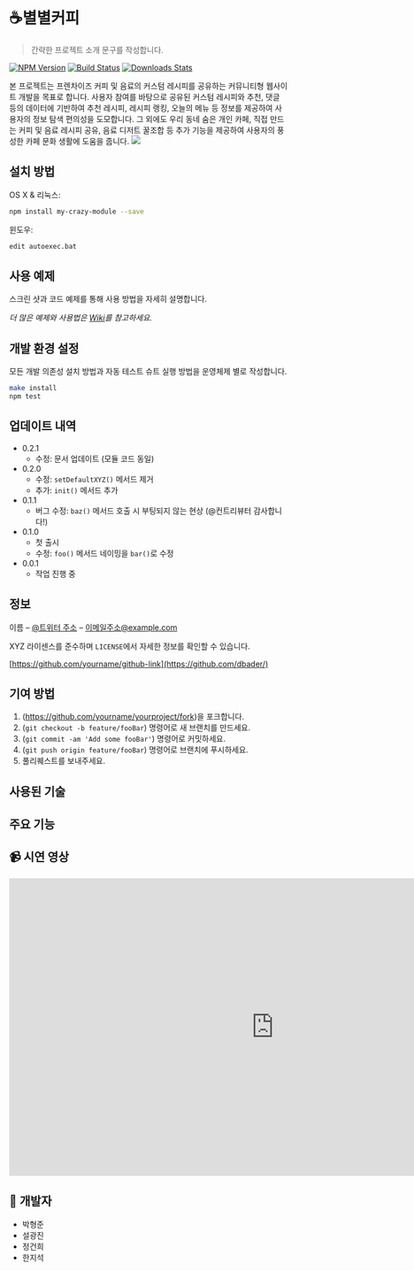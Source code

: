 # ☕별별커피
> 간략한 프로젝트 소개 문구를 작성합니다.

[![NPM Version][npm-image]][npm-url]
[![Build Status][travis-image]][travis-url]
[![Downloads Stats][npm-downloads]][npm-url]

본 프로젝트는 프렌차이즈 커피 및 음료의 커스텀 레시피를 공유하는 커뮤니티형 웹사이트 개발을 목표로 합니다. 
사용자 참여를 바탕으로 공유된 커스텀 레시피와 추천, 댓글 등의 데이터에 기반하여 추천 레시피, 레시피 랭킹, 오늘의 메뉴 등 정보를 제공하여 사용자의 정보 탐색 편의성을 도모합니다. 그 외에도 우리 동네 숨은 개인 카페, 직접 만드는 커피 및 음료 레시피 공유, 음료 디저트 꿀조합 등 추가 기능을 제공하여 사용자의 풍성한 카페 문화 생활에 도움을 줍니다.
![](../header.png)

## 설치 방법

OS X & 리눅스:

```sh
npm install my-crazy-module --save
```

윈도우:

```sh
edit autoexec.bat
```

## 사용 예제

스크린 샷과 코드 예제를 통해 사용 방법을 자세히 설명합니다.

_더 많은 예제와 사용법은 [Wiki][wiki]를 참고하세요._

## 개발 환경 설정

모든 개발 의존성 설치 방법과 자동 테스트 슈트 실행 방법을 운영체제 별로 작성합니다.

```sh
make install
npm test
```

## 업데이트 내역

* 0.2.1
    * 수정: 문서 업데이트 (모듈 코드 동일)
* 0.2.0
    * 수정: `setDefaultXYZ()` 메서드 제거
    * 추가: `init()` 메서드 추가
* 0.1.1
    * 버그 수정: `baz()` 메서드 호출 시 부팅되지 않는 현상 (@컨트리뷰터 감사합니다!)
* 0.1.0
    * 첫 출시
    * 수정: `foo()` 메서드 네이밍을 `bar()`로 수정
* 0.0.1
    * 작업 진행 중

## 정보

이름 – [@트위터 주소](https://twitter.com/dbader_org) – 이메일주소@example.com

XYZ 라이센스를 준수하며 ``LICENSE``에서 자세한 정보를 확인할 수 있습니다.

[https://github.com/yourname/github-link](https://github.com/dbader/)

## 기여 방법

1. (<https://github.com/yourname/yourproject/fork>)을 포크합니다.
2. (`git checkout -b feature/fooBar`) 명령어로 새 브랜치를 만드세요.
3. (`git commit -am 'Add some fooBar'`) 명령어로 커밋하세요.
4. (`git push origin feature/fooBar`) 명령어로 브랜치에 푸시하세요. 
5. 풀리퀘스트를 보내주세요.

<!-- Markdown link & img dfn's -->
[npm-image]: https://img.shields.io/npm/v/datadog-metrics.svg?style=flat-square
[npm-url]: https://npmjs.org/package/datadog-metrics
[npm-downloads]: https://img.shields.io/npm/dm/datadog-metrics.svg?style=flat-square
[travis-image]: https://img.shields.io/travis/dbader/node-datadog-metrics/master.svg?style=flat-square
[travis-url]: https://travis-ci.org/dbader/node-datadog-metrics
[wiki]: https://github.com/yourname/yourproject/wiki

## 사용된 기술

## 주요 기능

## 📹 시연 영상
<iframe width="956" height="538" src="https://www.youtube.com/watch?v=slFESylNn0Q" frameborder="0" allow="accelerometer; autoplay; encrypted-media; gyroscope; picture-in-picture" allowfullscreen></iframe>



## 👤 개발자
- 박형준
- 설광진
- 정건희
- 한지석
